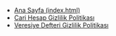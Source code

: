 - [Ana Sayfa (index.html)](https://huseyinozkan.github.io/Mobil16Pages/index.html)
- [Cari Hesap Gizlilik Politikası](https://huseyinozkan.github.io/Mobil16Pages/cari_privacy_policy.html)
- [Veresiye Defteri Gizlilik Politikası](https://huseyinozkan.github.io/Mobil16Pages/veresiye_privacy_policy.html)
